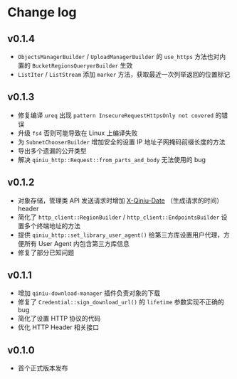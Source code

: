 # Change log

## v0.1.4

- `ObjectsManagerBuilder` / `UploadManagerBuilder` 的 `use_https` 方法也对内置的 `BucketRegionsQueryerBuilder` 生效
- `ListIter` / `ListStream` 添加 `marker` 方法，获取最近一次列举返回的位置标记

## v0.1.3

- 修复编译 `ureq` 出现 `pattern InsecureRequestHttpsOnly not covered` 的错误
- 升级 `fs4` 否则可能导致在 Linux 上编译失败
- 为 `SubnetChooserBuilder` 增加安全的设置 IP 地址子网掩码前缀长度的方法
- 导出多个遗漏的公开类型
- 解决 `qiniu_http::Request::from_parts_and_body` 无法使用的 bug

## v0.1.2
- 对象存储，管理类 API 发送请求时增加 [X-Qiniu-Date](https://developer.qiniu.com/kodo/3924/common-request-headers) （生成请求的时间） header
- 简化了 `http_client::RegionBuilder` / `http_client::EndpointsBuilder` 设置多个终端地址的方法
- 提供 `qiniu_http::set_library_user_agent()` 给第三方库设置用户代理，方便所有 User Agent 内包含第三方库信息
- 修复了部分已知问题

## v0.1.1

- 增加 `qiniu-download-manager` 插件负责对象的下载
- 修复了 `Credential::sign_download_url()` 的 `lifetime` 参数实现不正确的 bug
- 简化了设置 HTTP 协议的代码
- 优化 HTTP Header 相关接口

## v0.1.0

- 首个正式版本发布

